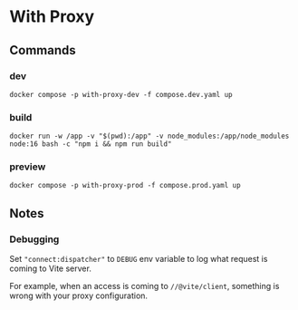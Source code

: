 # With Proxy

## Commands
### dev
```shell
docker compose -p with-proxy-dev -f compose.dev.yaml up
```

### build
```shell
docker run -w /app -v "$(pwd):/app" -v node_modules:/app/node_modules node:16 bash -c "npm i && npm run build"
```

### preview
```shell
docker compose -p with-proxy-prod -f compose.prod.yaml up
```

## Notes

### Debugging

Set `"connect:dispatcher"` to `DEBUG` env variable to log what request is coming to Vite server.

For example, when an access is coming to `//@vite/client`, something is wrong with your proxy configuration.
